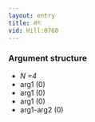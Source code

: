 ```yaml
---
layout: entry
title: ཐར་
vid: Hill:0760
---
```

### Argument structure
* _N =4_
* arg1 (0)
* arg1 (0)
* arg1 (0)
* arg1-arg2 (0)
